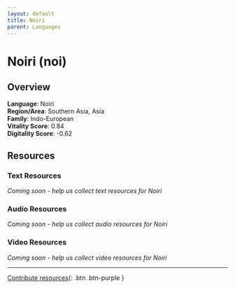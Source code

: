 ```yaml
---
layout: default
title: Noiri
parent: Languages
---
```


# Noiri (noi)

## Overview

**Language**: Noiri  
**Region/Area**: Southern Asia, Asia  
**Family**: Indo-European  
**Vitality Score**: 0.84  
**Digitality Score**: -0.62  

## Resources

### Text Resources
*Coming soon - help us collect text resources for Noiri*

### Audio Resources
*Coming soon - help us collect audio resources for Noiri*

### Video Resources
*Coming soon - help us collect video resources for Noiri*

---

[Contribute resources](https://fairtrain.github.io/){: .btn .btn-purple }
